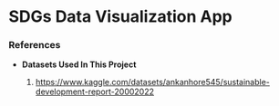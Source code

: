 # **SDGs Data Visualization App**
### References
- **Datasets Used In This Project**

    1. https://www.kaggle.com/datasets/ankanhore545/sustainable-development-report-20002022